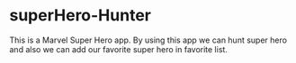 # superHero-Hunter
This is a Marvel Super Hero app. By using this app we can hunt super hero and also we can add our favorite super hero in favorite list.
